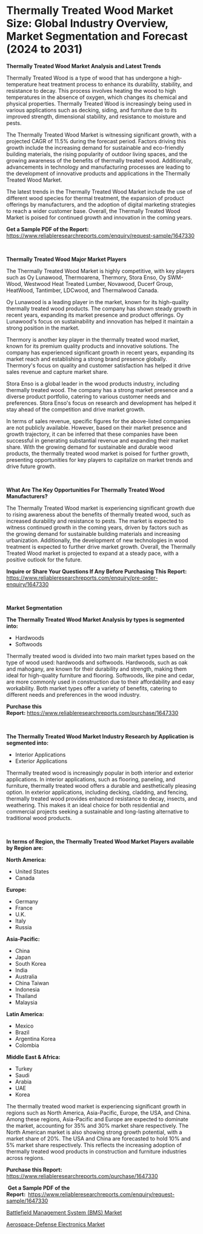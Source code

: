 <p><h1>Thermally Treated Wood Market Size: Global Industry Overview, Market Segmentation and Forecast (2024 to 2031)</h1></p><p><strong>Thermally Treated Wood Market Analysis and Latest Trends</strong></p>
<p><p>Thermally Treated Wood is a type of wood that has undergone a high-temperature heat treatment process to enhance its durability, stability, and resistance to decay. This process involves heating the wood to high temperatures in the absence of oxygen, which changes its chemical and physical properties. Thermally Treated Wood is increasingly being used in various applications such as decking, siding, and furniture due to its improved strength, dimensional stability, and resistance to moisture and pests.</p><p>The Thermally Treated Wood Market is witnessing significant growth, with a projected CAGR of 11.5% during the forecast period. Factors driving this growth include the increasing demand for sustainable and eco-friendly building materials, the rising popularity of outdoor living spaces, and the growing awareness of the benefits of thermally treated wood. Additionally, advancements in technology and manufacturing processes are leading to the development of innovative products and applications in the Thermally Treated Wood Market.</p><p>The latest trends in the Thermally Treated Wood Market include the use of different wood species for thermal treatment, the expansion of product offerings by manufacturers, and the adoption of digital marketing strategies to reach a wider customer base. Overall, the Thermally Treated Wood Market is poised for continued growth and innovation in the coming years.</p></p>
<p><strong>Get a Sample PDF of the Report:&nbsp;</strong> <a href="https://www.reliableresearchreports.com/enquiry/request-sample/1647330">https://www.reliableresearchreports.com/enquiry/request-sample/1647330</a></p>
<p>&nbsp;</p>
<p><strong>Thermally Treated Wood Major Market Players</strong></p>
<p><p>The Thermally Treated Wood Market is highly competitive, with key players such as Oy Lunawood, Thermoarena, Thermory, Stora Enso, Oy SWM-Wood, Westwood Heat Treated Lumber, Novawood, Ducerf Group, HeatWood, Tantimber, LDCwood, and Thermalwood Canada. </p><p>Oy Lunawood is a leading player in the market, known for its high-quality thermally treated wood products. The company has shown steady growth in recent years, expanding its market presence and product offerings. Oy Lunawood's focus on sustainability and innovation has helped it maintain a strong position in the market.</p><p>Thermory is another key player in the thermally treated wood market, known for its premium quality products and innovative solutions. The company has experienced significant growth in recent years, expanding its market reach and establishing a strong brand presence globally. Thermory's focus on quality and customer satisfaction has helped it drive sales revenue and capture market share.</p><p>Stora Enso is a global leader in the wood products industry, including thermally treated wood. The company has a strong market presence and a diverse product portfolio, catering to various customer needs and preferences. Stora Enso's focus on research and development has helped it stay ahead of the competition and drive market growth.</p><p>In terms of sales revenue, specific figures for the above-listed companies are not publicly available. However, based on their market presence and growth trajectory, it can be inferred that these companies have been successful in generating substantial revenue and expanding their market share. With the growing demand for sustainable and durable wood products, the thermally treated wood market is poised for further growth, presenting opportunities for key players to capitalize on market trends and drive future growth.</p></p>
<p>&nbsp;</p>
<p><strong>What Are The Key Opportunities For Thermally Treated Wood Manufacturers?</strong></p>
<p><p>The Thermally Treated Wood market is experiencing significant growth due to rising awareness about the benefits of thermally treated wood, such as increased durability and resistance to pests. The market is expected to witness continued growth in the coming years, driven by factors such as the growing demand for sustainable building materials and increasing urbanization. Additionally, the development of new technologies in wood treatment is expected to further drive market growth. Overall, the Thermally Treated Wood market is projected to expand at a steady pace, with a positive outlook for the future.</p></p>
<p><strong>Inquire or Share Your Questions If Any Before Purchasing This Report:</strong> <a href="https://www.reliableresearchreports.com/enquiry/pre-order-enquiry/1647330">https://www.reliableresearchreports.com/enquiry/pre-order-enquiry/1647330</a></p>
<p>&nbsp;</p>
<p><strong>Market Segmentation</strong></p>
<p><strong>The Thermally Treated Wood Market Analysis by types is segmented into:</strong></p>
<p><ul><li>Hardwoods</li><li>Softwoods</li></ul></p>
<p><p>Thermally treated wood is divided into two main market types based on the type of wood used: hardwoods and softwoods. Hardwoods, such as oak and mahogany, are known for their durability and strength, making them ideal for high-quality furniture and flooring. Softwoods, like pine and cedar, are more commonly used in construction due to their affordability and easy workability. Both market types offer a variety of benefits, catering to different needs and preferences in the wood industry.</p></p>
<p><strong>Purchase this Report:&nbsp;</strong><a href="https://www.reliableresearchreports.com/purchase/1647330">https://www.reliableresearchreports.com/purchase/1647330</a></p>
<p>&nbsp;</p>
<p><strong>The Thermally Treated Wood Market Industry Research by Application is segmented into:</strong></p>
<p><ul><li>Interior Applications</li><li>Exterior Applications</li></ul></p>
<p><p>Thermally treated wood is increasingly popular in both interior and exterior applications. In interior applications, such as flooring, paneling, and furniture, thermally treated wood offers a durable and aesthetically pleasing option. In exterior applications, including decking, cladding, and fencing, thermally treated wood provides enhanced resistance to decay, insects, and weathering. This makes it an ideal choice for both residential and commercial projects seeking a sustainable and long-lasting alternative to traditional wood products.</p></p>
<p>&nbsp;</p>
<p><strong>In terms of Region, the Thermally Treated Wood Market Players available by Region are:</strong></p>
<p>
    <p> <strong> North America: </strong>
        <ul>
            <li>United States</li>
            <li>Canada</li>
        </ul>
        </p> 
    <p> <strong> Europe: </strong>
        <ul>
            <li>Germany</li>
            <li>France</li>
            <li>U.K.</li>
            <li>Italy</li>
            <li>Russia</li>
        </ul>
        </p> 
    <p> <strong> Asia-Pacific: </strong>
        <ul>
            <li>China</li>
            <li>Japan</li>
            <li>South Korea</li>
            <li>India</li>
            <li>Australia</li>
            <li>China Taiwan</li>
            <li>Indonesia</li>
            <li>Thailand</li>
            <li>Malaysia</li>
        </ul>
        </p> 
    <p> <strong> Latin America: </strong>
        <ul>
            <li>Mexico</li>
            <li>Brazil</li>
            <li>Argentina Korea</li>
            <li>Colombia</li>
        </ul>
        </p> 
    <p> <strong> Middle East & Africa: </strong>
        <ul>
            <li>Turkey</li>
            <li>Saudi</li>
            <li>Arabia</li>
            <li>UAE</li>
            <li>Korea</li>
        </ul>
    </p>
    </p>
<p><p>The thermally treated wood market is experiencing significant growth in regions such as North America, Asia-Pacific, Europe, the USA, and China. Among these regions, Asia-Pacific and Europe are expected to dominate the market, accounting for 35% and 30% market share respectively. The North American market is also showing strong growth potential, with a market share of 20%. The USA and China are forecasted to hold 10% and 5% market share respectively. This reflects the increasing adoption of thermally treated wood products in construction and furniture industries across regions.</p></p>
<p><strong>Purchase this Report: </strong><a href="https://www.reliableresearchreports.com/purchase/1647330">https://www.reliableresearchreports.com/purchase/1647330</a></p>
<p>&nbsp;<strong>Get a Sample PDF of the Report:&nbsp;&nbsp;</strong><a href="https://www.reliableresearchreports.com/enquiry/request-sample/1647330">https://www.reliableresearchreports.com/enquiry/request-sample/1647330</a></p>
<p><strong></strong></p>
<p><p><a href="https://simplistic-meeting-7ee.notion.site/Insights-into-Battlefield-Management-System-BMS-Market-Size-Analysing-Market-Share-Trends-and-G-06e89473cc0b4d40ad1fd3a32716ab7b">Battlefield Management System (BMS) Market</a></p><p><a href="https://skillful-vermicelli-b89.notion.site/Aerospace-Defense-Electronics-Market-Size-and-Growth-Market-Segmentation-Regional-and-Country-Brea-1be03c2faec44465bb7069f03d1a1cbe">Aerospace-Defense Electronics Market</a></p></p>